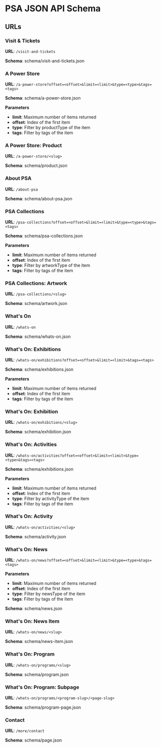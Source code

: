 # PSA JSON API Schema

## URLs

### Visit & Tickets

**URL**: `/visit-and-tickets`
   
**Schema**: schema/visit-and-tickets.json

### A Power Store

**URL**: `/a-power-store?offset=<offset>&limit=<limit>&type=<type>&tags=<tags>`

**Schema**: schema/a-power-store.json

**Parameters**
- **limit**: Maximum number of items returned
- **offset**: Index of the first item
- **type**: Filter by productType of the item
- **tags**: Filter by tags of the item

### A Power Store: Product

**URL**: `/a-power-store/<slug>`

**Schema**: schema/product.json

### About PSA

**URL**: `/about-psa`

**Schema**: schema/about-psa.json

### PSA Collections

**URL**: `/psa-collections?offset=<offset>&limit=<limit>&type=<type>&tags=<tags>`

**Schema**: schema/psa-collections.json

**Parameters**
- **limit**: Maximum number of items returned
- **offset**: Index of the first item
- **type**: Filter by artworkType of the item
- **tags**: Filter by tags of the item

### PSA Collections: Artwork

**URL**: `/psa-collections/<slug>`

**Schema**: schema/artwork.json

### What's On

**URL**: `/whats-on`

**Schema**: schema/whats-on.json

### What's On: Exhibitions

**URL**: `/whats-on/exhibitions?offset=<offset>&limit=<limit>&tags=<tags>`

**Schema**: schema/exhibitions.json

**Parameters**
- **limit**: Maximum number of items returned
- **offset**: Index of the first item
- **tags**: Filter by tags of the item

### What's On: Exhibition

**URL**: `/whats-on/exhibitions/<slug>`

**Schema**: schema/exhibition.json

### What's On: Activities

**URL**: `/whats-on/activities?offset=<offset>&limit=<limit>&type=<type>&tags=<tags>`

**Schema**: schema/exhibitions.json

**Parameters**
- **limit**: Maximum number of items returned
- **offset**: Index of the first item
- **type**: Filter by activityType of the item
- **tags**: Filter by tags of the item

### What's On: Activity

**URL**: `/whats-on/activities/<slug>`

**Schema**: schema/activity.json

### What's On: News

**URL**: `/whats-on/news?offset=<offset>&limit=<limit>&type=<type>&tags=<tags>`

**Parameters**
- **limit**: Maximum number of items returned
- **offset**: Index of the first item
- **type**: Filter by newsType of the item
- **tags**: Filter by tags of the item

**Schema**: schema/news.json

### What's On: News Item

**URL**: `/whats-on/news/<slug>`

**Schema**: schema/news-item.json

### What's On: Program

**URL**: `/whats-on/programs/<slug>`

**Schema**: schema/program.json

### What's On: Program: Subpage

**URL**: `/whats-on/programs/<program-slug>/<page-slug>`

**Schema**: schema/program-page.json

### Contact

**URL**: `/more/contact`

**Schema**: schema/page.json
